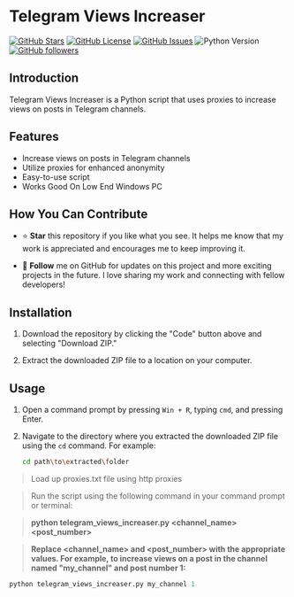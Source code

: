 # Telegram Views Increaser

[![GitHub Stars](https://img.shields.io/github/stars/djxda/telegram-views-increaser)](https://github.com/djxda/telegram-views-increaser/stargazers)
[![GitHub License](https://img.shields.io/github/license/djxda/telegram-views-increaser)](https://github.com/djxda/telegram-views-increaser/blob/main/LICENSE)
[![GitHub Issues](https://img.shields.io/github/issues/djxda/telegram-views-increaser)](https://github.com/djxda/telegram-views-increaser/issues)
![Python Version](https://img.shields.io/badge/python-3.11.4-blue.svg)
[![GitHub followers](https://img.shields.io/github/followers/YourUsername.svg?style=social)](https://github.com/YourUsername)

## Introduction

Telegram Views Increaser is a Python script that uses proxies to increase views on posts in Telegram channels.

## Features

- Increase views on posts in Telegram channels
- Utilize proxies for enhanced anonymity
- Easy-to-use script
- Works Good On Low End Windows PC

## How You Can Contribute

- ⭐ **Star** this repository if you like what you see. It helps me know that my work is appreciated and encourages me to keep improving it.

- 📢 **Follow** me on GitHub for updates on this project and more exciting projects in the future. I love sharing my work and connecting with fellow developers!


## Installation

1. Download the repository by clicking the "Code" button above and selecting "Download ZIP."
   
2. Extract the downloaded ZIP file to a location on your computer.

## Usage

1. Open a command prompt by pressing `Win + R`, typing `cmd`, and pressing Enter.

2. Navigate to the directory where you extracted the downloaded ZIP file using the `cd` command. For example:

   ```bash
   cd path\to\extracted\folder
> Load up proxies.txt file using http proxies
   
> Run the script using the following command in your command prompt or terminal:

> **python telegram_views_increaser.py <channel_name> <post_number>**

> **Replace <channel_name> and <post_number> with the appropriate values. For example, to increase views on a post in the channel named "my_channel" and post number 1:**

```python
python telegram_views_increaser.py my_channel 1
```
